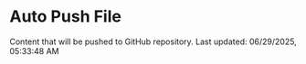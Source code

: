 # Auto Push File

Content that will be pushed to GitHub repository.
Last updated: 06/29/2025, 05:33:48 AM